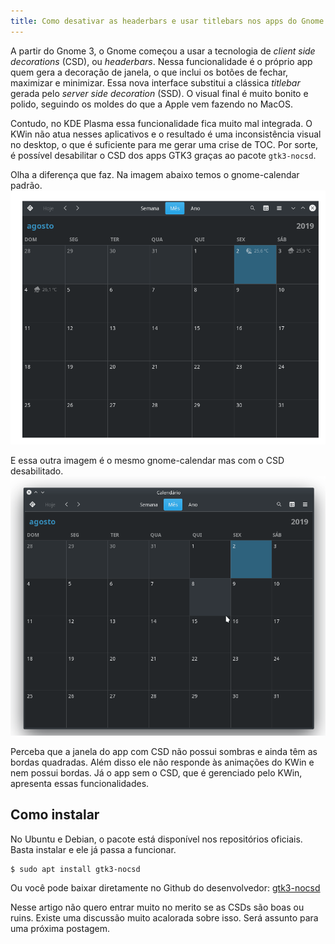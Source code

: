 ```yaml
---
title: Como desativar as headerbars e usar titlebars nos apps do Gnome
---
```


A partir do Gnome 3, o Gnome começou a usar a tecnologia de _client side decorations_ (CSD), ou _headerbars_. Nessa funcionalidade é o próprio app quem gera a decoração de janela, o que inclui os botões de fechar, maximizar e minimizar. Essa nova interface substitui a clássica _titlebar_  gerada pelo _server side decoration_ (SSD). O visual final é muito bonito e polido, seguindo os moldes do que a Apple vem fazendo no MacOS.

Contudo, no KDE Plasma essa funcionalidade fica muito mal integrada. O KWin não atua nesses aplicativos e o resultado é uma inconsistência visual no desktop, o que é suficiente para me gerar uma crise de TOC. Por sorte, é possível desabilitar o CSD dos apps GTK3 graças ao pacote `gtk3-nocsd`.

Olha a diferença que faz. Na imagem abaixo temos o gnome-calendar padrão.
![gnome-calendar com CSD](/assets/apps-screenshot/gnome-csd.png)

E essa outra imagem é o mesmo gnome-calendar mas com o CSD desabilitado.
![gnome-calendar sem CSD](/assets/apps-screenshot/gnome-nocsd.png)

Perceba que a janela do app com CSD não possui sombras e ainda têm as bordas quadradas. Além disso ele não responde às animações do KWin e nem possui bordas. Já o app sem o CSD, que é gerenciado pelo KWin, apresenta essas funcionalidades.

## Como instalar
No Ubuntu e Debian, o pacote está disponível nos repositórios oficiais. Basta instalar e ele já passa a funcionar.

```
$ sudo apt install gtk3-nocsd
```

Ou você pode baixar diretamente no Github do desenvolvedor: [gtk3-nocsd](https://github.com/PCMan/gtk3-nocsd)

Nesse artigo não quero entrar muito no merito se as CSDs são boas ou ruins. Existe uma discussão muito acalorada sobre isso. Será assunto para uma próxima postagem.

